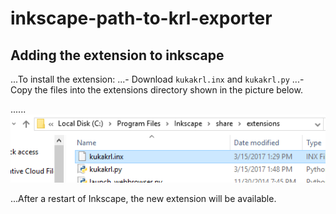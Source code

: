 # inkscape-path-to-krl-exporter

## Adding the extension to inkscape
...To install the extension:
...- Download `kukakrl.inx` and `kukakrl.py`
...- Copy the files into the extensions directory shown in the picture below.

...... ![](screenshots/0.png)

...After a restart of Inkscape, the new extension will be available.


